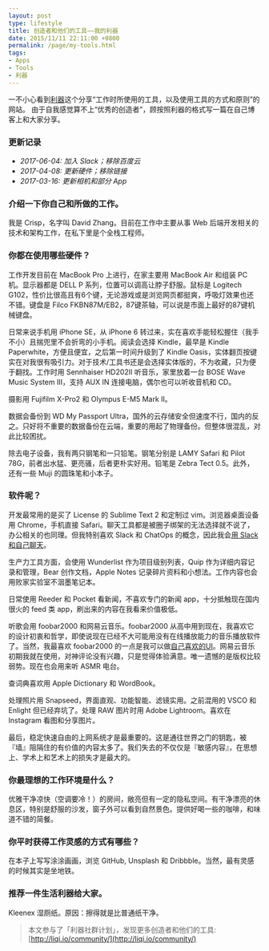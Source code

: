 ```yaml
---
layout: post
type: lifestyle
title: 创造者和他们的工具——我的利器
date: 2015/11/11 22:11:00 +0800
permalink: /page/my-tools.html
tags:
- Apps
- Tools
- 利器
---
```


一不小心看到[利器](http://liqi.io/)这个分享“工作时所使用的工具，以及使用工具的方式和原则”的网站。
由于自我感觉算不上“优秀的创造者”，顾按照利器的格式写一篇在自己博客上和大家分享。

### 更新记录

* _2017-06-04: 加入 Slack；移除百度云_
* _2017-04-08: 更新硬件；移除链接_
* _2017-03-16: 更新相机和部分 App_

### 介绍一下你自己和所做的工作。

我是 Crisp，名字叫 David Zhang。目前在工作中主要从事 Web 后端开发相关的技术和架构工作，在私下里是个全栈工程师。

### 你都在使用哪些硬件？

工作开发目前在 MacBook Pro 上进行，在家主要用 MacBook Air 和组装 PC 机。显示器都是 DELL P 系列，位置可以调高让脖子舒服。鼠标是 Logitech G102，性价比很高且有6个键，无论游戏或是浏览网页都挺爽，呼吸灯效果也还不错。键盘是 Filco FKBN87M/EB2，87键茶轴，可以说是市面上最好的87键机械键盘。

日常来说手机用 iPhone SE，从 iPhone 6 转过来，实在喜欢手能轻松握住（我手不小）且揣兜里不会折弯的小手机。阅读会选择 Kindle，最早是 Kindle Paperwhite，方便且便宜，之后第一时间升级到了 Kindle Oasis，实体翻页按键实在对我很有吸引力。对于技术/工具书还是会选择实体版的，不为收藏，只为便于翻找。工作时用 Sennhaiser HD202II 听音乐，家里放着一台 BOSE Wave Music System III，支持 AUX IN 连接电脑，偶尔也可以听收音机和 CD。

摄影用 Fujifilm X-Pro2 和 Olympus E-M5 Mark II。

数据会备份到 WD My Passport Ultra，国外的云存储安全但速度不行，国内的反之。只好将不重要的数据备份在云端，重要的用起了物理备份。但整体很混乱，对此比较困扰。

除去电子设备，我有两只钢笔和一只铅笔。钢笔分别是 LAMY Safari 和 Pilot 78G，前者出水猛、更亮骚，后者更朴实好用。铅笔是 Zebra Tect 0.5。此外，还有一些 Muji 的圆珠笔和小本子。

### 软件呢？

开发最常用的是买了 License 的 Sublime Text 2 和定制过 vim。浏览器桌面设备用 Chrome，手机直接 Safari。聊天工具都是被圈子绑架的无法选择就不说了，办公相关的也同理。但我特别喜欢 Slack 和 ChatOps 的概念，因此我会[用 Slack 和自己聊天](/page/self-collaborating-with-slack.html)。

生产力工具方面，会使用 Wunderlist 作为项目级别列表，Quip 作为详细内容记录和管理，Bear 创作文档，Apple Notes 记录碎片资料和小想法。工作内容也会用败家实验室不洇墨笔记本。

日常使用 Reeder 和 Pocket 看新闻，不喜欢专门的新闻 app，十分抵触现在国内很火的 feed 类 app，刷出来的内容在我看来价值极低。

听歌会用 foobar2000 和网易云音乐。foobar2000 从高中用到现在，我喜欢它的设计初衷和哲学，即使说现在已经不大可能用没有在线播放能力的音乐播放软件了。当然，我最喜欢 foobar2000 的一点是我可以做[自己喜欢的UI](/image/foobar2000-ui.jpg)。网易云音乐初期我就在使用，对神评论没有兴趣，只是觉得体验满意。唯一遗憾的是版权比较弱势。现在也会用来听 ASMR 电台。

查词典喜欢用 Apple Dictionary 和 WordBook。

处理照片用 Snapseed，界面直观、功能智能、滤镜实用。之前混用的 VSCO 和 Enlight 但已经弃坑了。处理 RAW 图片时用 Adobe Lightroom。喜欢在 Instagram 看图和分享图片。

最后，稳定快速自由的上网系统才是最重要的。这是通往世界之门的钥匙，被『墙』阻隔住的有价值的内容太多了。我们失去的不仅仅是『敏感内容』，在思想上、学术上和艺术上的损失才是最大的。

### 你最理想的工作环境是什么？

优雅干净凉快（空调要冷！）的房间，敞亮但有一定的隐私空间。有干净漂亮的休息区，特别是舒服的沙发，窗子外可以看到自然景色。提供好喝一些的咖啡，和味道不错的简餐。

### 你平时获得工作灵感的方式有哪些？

在本子上写写涂涂画画，浏览 GitHub, Unsplash 和 Dribbble。当然，最有灵感的时候其实是坐地铁。

### 推荐一件生活利器给大家。

Kleenex 湿厕纸。原因：擦得就是比普通纸干净。

> 本文参与了「利器社群计划」，发现更多创造者和他们的工具: [http://liqi.io/community/](http://liqi.io/community/)
